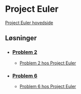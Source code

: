 # Project Euler
[Project Euler hovedside](https://projecteuler.net/)

## Løsninger

- ### [Problem 2](https://github.com/Raspeball/Project-Euler/blob/master/jupyter/projecteuler2_sol.ipynb)
  - [Problem 2 hos Project Euler ](https://projecteuler.net/problem=2)

<!--- - ### [Problem 3](https://github.com/Raspeball/Project-Euler/blob/master/jupyter/projecteuler3_sol.ipynb)
  - [Problem 3 hos Project Euler ](https://projecteuler.net/problem=3)
-->

- ### [Problem 6](https://github.com/Raspeball/Project-Euler/blob/master/jupyter/projecteuler6_sol.ipynb)
  - [Problem 6 hos Project Euler ](https://projecteuler.net/problem=6)
